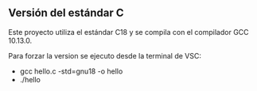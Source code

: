 
## Versión del estándar C

Este proyecto utiliza el estándar C18 y se compila con el compilador GCC 10.13.0.


Para forzar la version se ejecuto desde la terminal de VSC:
- gcc hello.c -std=gnu18 -o hello
- ./hello
